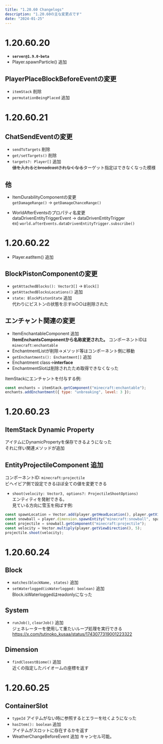 ```yaml
---
title: "1.20.60 Changelogs"
description: "1.20.60の主な変更点です"
date: "2024-01-25"
---
```


# 1.20.60.20
- **`server@1.9.0-beta`**
- Player.spawnParticle() 追加

## PlayerPlaceBlockBeforeEventの変更
- `itemStack` 削除
- `permutationBeingPlaced` 追加

# 1.20.60.21
## ChatSendEventの変更
- `sendToTargets` 削除
- `get/setTargets()` 削除
- `targets?: Player[]` 追加  
~~値を入れるとbroadcastされなくなる~~ターゲット指定はできなくなった模様

## 他
- ItemDurabilityComponentの変更  
`getDamageRange()` → `getDamageChanceRange()`

- WorldAfterEventsのプロパティ名変更  
dataDrivenEntityTriggerEvent → dataDrivenEntityTrigger  
ex) `world.afterEvents.dataDrivenEntityTrigger.subscribe()`

# 1.20.60.22
- Player.eatItem() 追加

## BlockPistonComponentの変更
- `getAttachedBlocks(): Vector3[]` → `Block[]`
- `getAttachedBlocksLocations()` 追加
- `state: BlockPistonState` 追加  
代わりにピストンの状態を示すis○○は削除された

## エンチャント関連の変更
- ItemEnchantableComponent 追加  
**ItemEnchantsComponentから名称変更された。** コンポーネントIDは `minecraft:enchantable`
- EnchantmentListが削除→メソッド等はコンポーネント側に移動
- `getEnchantments(): Enchantment[]` 追加
- Enchantment class→**interface**
- EnchantmentSlotは削除されたため取得できなくなった

ItemStackにエンチャントを付与する例:
```js
const enchants = itemStack.getComponent("minecraft:enchantable");
enchants.addEnchantment({ type: "unbreaking", level: 3 });
``` 

# 1.20.60.23
## ItemStack Dynamic Property
アイテムにDynamicPropertyを保存できるようになった  
それに伴い関連メソッドが追加

## EntityProjectileComponent 追加
コンポーネントID: `minecraft:projectile`  
ビヘイビア側で設定できるほぼ全ての値を変更できる

- `shoot(velocity: Vector3, options?: ProjectileShootOptions)`  
エンティティを発射できる。  
見ている方向に雪玉を飛ばす例:
```js
const spawnLocation = Vector.add(player.getHeadLocation(), player.getViewDirection());
const snowball = player.dimension.spawnEntity("minecraft:snowball", spawnLocation);
const projectile = snowball.getComponent("minecraft:projectile");
const velocity = Vector.multiply(player.getViewDirection(), 5);
projectile.shoot(velocity);
```

# 1.20.60.24
## Block
- `matches(blockName, states)` 追加
- `setWaterlogged(isWaterlogged: boolean)` 追加  
Block.isWaterloggedはreadonlyになった

## System
- `runJob()`, `clearJob()` 追加  
ジェネレーターを使用して重たいループ処理を実行できる  
https://x.com/tutinoko_kusaa/status/1743077319001223322

## Dimension
- `findClosestBiome()` 追加  
近くの指定したバイオームの座標を返す

# 1.20.60.25
## ContainerSlot
- `typeId` アイテムがない時に参照するとエラーを吐くようになった
- `hasItem(): boolean` 追加  
アイテムがスロットに存在するかを返す
- WeatherChangeBeforeEvent 追加
キャンセル可能。

